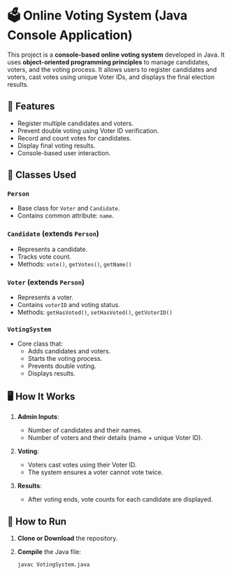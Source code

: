 # 🗳️ Online Voting System (Java Console Application)

This project is a **console-based online voting system** developed in Java. It uses **object-oriented programming principles** to manage candidates, voters, and the voting process. It allows users to register candidates and voters, cast votes using unique Voter IDs, and displays the final election results.

## 📌 Features

- Register multiple candidates and voters.
- Prevent double voting using Voter ID verification.
- Record and count votes for candidates.
- Display final voting results.
- Console-based user interaction.

## 🧱 Classes Used

### `Person`
- Base class for `Voter` and `Candidate`.
- Contains common attribute: `name`.

### `Candidate` (extends `Person`)
- Represents a candidate.
- Tracks vote count.
- Methods: `vote()`, `getVotes()`, `getName()`

### `Voter` (extends `Person`)
- Represents a voter.
- Contains `voterID` and voting status.
- Methods: `getHasVoted()`, `setHasVoted()`, `getVoterID()`

### `VotingSystem`
- Core class that:
  - Adds candidates and voters.
  - Starts the voting process.
  - Prevents double voting.
  - Displays results.

## 🖥️ How It Works

1. **Admin Inputs**:
   - Number of candidates and their names.
   - Number of voters and their details (name + unique Voter ID).

2. **Voting**:
   - Voters cast votes using their Voter ID.
   - The system ensures a voter cannot vote twice.

3. **Results**:
   - After voting ends, vote counts for each candidate are displayed.

## 🚀 How to Run

1. **Clone or Download** the repository.
2. **Compile** the Java file:

   ```bash
   javac VotingSystem.java
